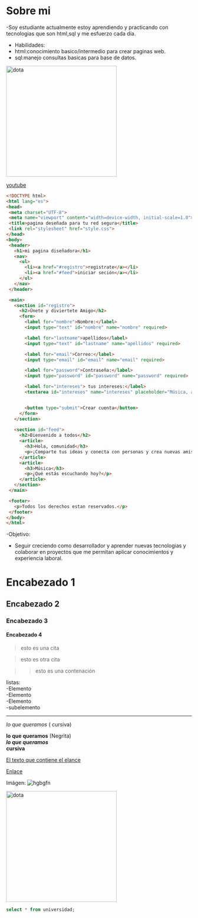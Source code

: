 # Sobre mi 

-Soy estudiante actualmente estoy aprendiendo y practicando con tecnologias que son html,sql y me esfuerzo cada día. 
- Habilidades:
- html:conocimiento basico/intermedio para crear paginas web.
- sql:manejo consultas basicas para base de datos.
  
 <img src='https://external-preview.redd.it/we-made-a-set-for-storm-inspired-from-dota-original-model-v0-6VH0Q0LY_V0GKJJzse_EmLZIC44itna0UkLy-MtPz8g.png?width=1080&crop=smart&format=pjpg&auto=webp&s=9c918a954de731c7a44dedfd17a13fd6aa286af9?' alt = 'dota' width= '300px'/> 

 <a href='https://www.youtube.com/results?search_query=todo+code'>youtube</a> 

 ``` html
<!DOCTYPE html>
<html lang="es">
<head>
  <meta charset="UTF-8">
  <meta name="viewport" content="width=device-width, initial-scale=1.0">
  <title>pagina deseñada para tu red segura</title>
  <link rel="stylesheet" href="style.css">
</head>
<body>
  <header>
    <h1>mi pagina diseñadora</h1>
    <nav>
      <ul>
        <li><a href="#registro">registrate</a></li>
        <li><a href="#feed">iniciar seción</a></li>
      </ul>
    </nav>
  </header>

  <main>
    <section id="registro">
      <h2>Únete y diviertete Amigo</h2>
      <form>
        <label for="nombre">Nombre:</label>
        <input type="text" id="nombre" name="nombre" required>

        <label for="lastname">apellidos</label>
        <input type="text" id="lastname" name="apellidos" required>

        <label for="email">Correo:</label>
        <input type="email" id="email" name="email" required>

        <label for="password">Contraseña:</label>
        <input type="password" id="password" name="password" required>

        <label for="intereses"> tus intereses:</label>
        <textarea id="intereses" name="intereses" placeholder="Música, arte, juegos..."></textarea>


        <button type="submit">Crear cuenta</button>
      </form>
    </section>
    
    <section id="feed">
      <h2>Bienvenido a todos</h2>
      <article>
        <h3>Hola, comunidad</h3>
        <p>¡Comparte tus ideas y conecta con personas y crea nuevas amistades!</p>
      </article>
      <article>
        <h3>Música</h3>
        <p>¿Qué estás escuchando hoy?</p>
      </article>
    </section>
  </main>

  <footer>
    <p>Todos los derechos estan reservados.</p>
  </footer>
</body>
</html>

```

 -Objetivo:  
 
 - Seguir creciendo como desarrollador y aprender nuevas tecnologias y colaborar en proyectos que me permitan aplicar conocimientos y experiencia laboral. 


 
  



# Encabezado 1
## Encabezado 2
### Encabezado 3
#### Encabezado 4

> esto es una cita

> esto es otra cita

> > esto es una contenación

listas:  
-Elemento    
-Elemento  
-Elemento  
  -subelemento  
  

  ***  
  *lo que queramos* ( cursiva)  

  **lo que queramos** (Negrita)  
  ***lo que queramos***  
  __cursiva__  

[ El texto que contiene el elance]( https://github.com/JoseSystem17/josesystem17/edit/main/README.md )

<a href='https://github.com/JoseSystem17/josesystem17/edit/main/README.m'>Enlace </a> 

Imágen:
![hgbgfn](https://external-preview.redd.it/we-made-a-set-for-storm-inspired-from-dota-original-model-v0-6VH0Q0LY_V0GKJJzse_EmLZIC44itna0UkLy-MtPz8g.png?width=1080&crop=smart&format=pjpg&auto=webp&s=9c918a954de731c7a44dedfd17a13fd6aa286af9) 

<img src='https://external-preview.redd.it/we-made-a-set-for-storm-inspired-from-dota-original-model-v0-6VH0Q0LY_V0GKJJzse_EmLZIC44itna0UkLy-MtPz8g.png?width=1080&crop=smart&format=pjpg&auto=webp&s=9c918a954de731c7a44dedfd17a13fd6aa286af9?' alt = 'dota' width= '300px'/> 

``` sql
select * from universidad;
```





  
